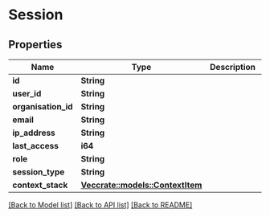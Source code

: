 # Session

## Properties

Name | Type | Description | Notes
------------ | ------------- | ------------- | -------------
**id** | **String** |  | 
**user_id** | **String** |  | 
**organisation_id** | **String** |  | 
**email** | **String** |  | 
**ip_address** | **String** |  | 
**last_access** | **i64** |  | 
**role** | **String** |  | 
**session_type** | **String** |  | 
**context_stack** | [**Vec<crate::models::ContextItem>**](ContextItem.md) |  | 

[[Back to Model list]](../README.md#documentation-for-models) [[Back to API list]](../README.md#documentation-for-api-endpoints) [[Back to README]](../README.md)


